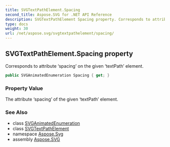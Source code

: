```yaml
---
title: SVGTextPathElement.Spacing
second_title: Aspose.SVG for .NET API Reference
description: SVGTextPathElement Spacing property. Corresponds to attribute spacing on the given textPath element
type: docs
weight: 30
url: /net/aspose.svg/svgtextpathelement/spacing/
---
```

## SVGTextPathElement.Spacing property

Corresponds to attribute ‘spacing’ on the given ‘textPath’ element.

```csharp
public SVGAnimatedEnumeration Spacing { get; }
```

### Property Value

The attribute ‘spacing’ of the given ‘textPath’ element.

### See Also

* class [SVGAnimatedEnumeration](../../../aspose.svg.datatypes/svganimatedenumeration/)
* class [SVGTextPathElement](../)
* namespace [Aspose.Svg](../../../aspose.svg/)
* assembly [Aspose.SVG](../../../)
